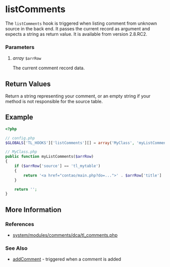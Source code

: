# listComments


The `listComments` hook is triggered when listing comment from unknown source in the back end. It passes the current record as argument and expects a string as return value. It is available from version 2.8.RC2.


### Parameters

1. *array* `$arrRow`

	The current comment record data.


## Return Values 

Return a string representing your comment, or an empty string if your method is not responsible for the source table.


## Example 

```php
<?php

// config.php
$GLOBALS['TL_HOOKS']['listComments'][] = array('MyClass', 'myListComments');

// MyClass.php
public function myListComments($arrRow)
{
	if ($arrRow['source'] == 'tl_mytable')
	{
    	return '<a href="contao/main.php?do=...">' . $arrRow['title'] . '</a>';
    }

	return '';
}
```


## More Information


### References

- [system/modules/comments/dca/tl_comments.php](https://github.com/contao/core/blob/2.11.7/system/modules/comments/dca/tl_comments.php#L488)


### See Also

- [addComment](addComment.md) - triggered when a comment is added
